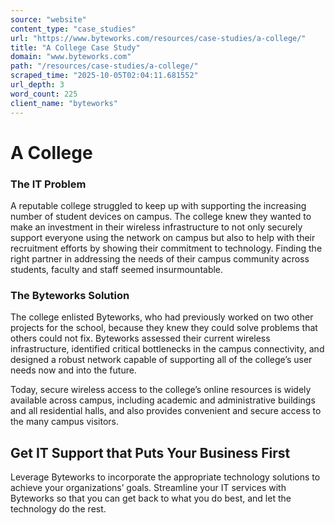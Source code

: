 ```yaml
---
source: "website"
content_type: "case_studies"
url: "https://www.byteworks.com/resources/case-studies/a-college/"
title: "A College Case Study"
domain: "www.byteworks.com"
path: "/resources/case-studies/a-college/"
scraped_time: "2025-10-05T02:04:11.681552"
url_depth: 3
word_count: 225
client_name: "byteworks"
---
```


# A College

### **The IT Problem**

A reputable college struggled to keep up with supporting the increasing number of student devices on campus. The college knew they wanted to make an investment in their wireless infrastructure to not only securely support everyone using the network on campus but also to help with their recruitment efforts by showing their commitment to technology. Finding the right partner in addressing the needs of their campus community across students, faculty and staff seemed insurmountable.

### **The Byteworks Solution**

The college enlisted Byteworks, who had previously worked on two other projects for the school, because they knew they could solve problems that others could not fix. Byteworks assessed their current wireless infrastructure, identified critical bottlenecks in the campus connectivity, and designed a robust network capable of supporting all of the college’s user needs now and into the future.

Today, secure wireless access to the college’s online resources is widely available across campus, including academic and administrative buildings and all residential halls, and also provides convenient and secure access to the many campus visitors.

## **Get IT Support that Puts Your Business First**

Leverage Byteworks to incorporate the appropriate technology solutions to achieve your organizations’ goals. Streamline your IT services with Byteworks so that you can get back to what you do best, and let the technology do the rest.